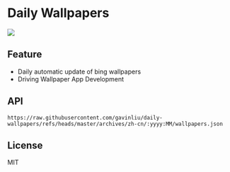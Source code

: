# Daily Wallpapers
  
![](https://www.bing.com/th?id=OHR.BeckettBridge_ZH-CN6206942429_UHD.jpg)

## Feature

- Daily automatic update of bing wallpapers
- Driving Wallpaper App Development

## API

```
https://raw.githubusercontent.com/gavinliu/daily-wallpapers/refs/heads/master/archives/zh-cn/:yyyy:MM/wallpapers.json
```

## License

MIT
  